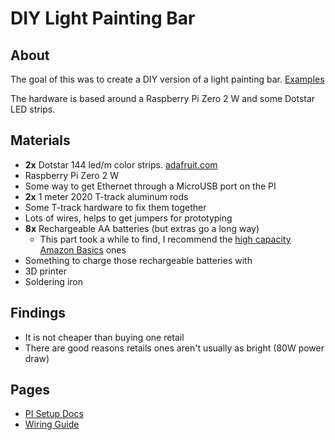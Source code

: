# DIY Light Painting Bar
## About
The goal of this was to create a DIY version of a light painting bar. [Examples](https://www.stephenknightphotography.com/post/light-painting-tools-buying-guide-2023)

The hardware is based around a Raspberry Pi Zero 2 W and some Dotstar LED strips.

## Materials
* **2x** Dotstar 144 led/m color strips. [adafruit.com](https://learn.adafruit.com/adafruit-dotstar-leds/overview)
* Raspberry Pi Zero 2 W
* Some way to get Ethernet through a MicroUSB port on the PI
* **2x** 1 meter 2020 T-track aluminum rods
* Some T-track hardware to fix them together
* Lots of wires, helps to get jumpers for prototyping
* **8x** Rechargeable AA batteries (but extras go a long way)
    * This part took a while to find, I recommend the [high capacity Amazon Basics](https://www.amazon.com/gp/product/B07NWVWKRG) ones
* Something to charge those rechargeable batteries with
* 3D printer
* Soldering iron

## Findings
* It is not cheaper than buying one retail
* There are good reasons retails ones aren't usually as bright (80W power draw)

## Pages
* [PI Setup Docs](Raspberry%20PI%20Setup.md)
* [Wiring Guide](Wiring.md)
